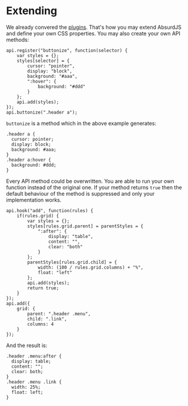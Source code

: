 # Extending

We already convered the [plugins](/pages/css-preprocessing/plugins). That's how you may extend AbsurdJS and define your own CSS properties. You may also create your own API methods:

	api.register("buttonize", function(selector) {
		var styles = {};
		styles[selector] = {
			cursor: "pointer",
			display: "block",
			background: "#aaa",
			":hover": {
				background: "#ddd"
			}
		};
		api.add(styles);
	});
	api.buttonize(".header a");

`buttonize` is a method which in the above example generates:

	.header a {
	  cursor: pointer;
	  display: block;
	  background: #aaa;
	}
	.header a:hover {
	  background: #ddd;
	}

Every API method could be overwritten. You are able to run your own function instead of the original one. If your method returns `true` then the default behaviour of the method is suppressed and only your implementation works.

	api.hook("add", function(rules) {	
		if(rules.grid) {
			var styles = {};
			styles[rules.grid.parent] = parentStyles = {
				":after": {
					display: "table",
					content: "",
					clear: "both"
				}
			};
			parentStyles[rules.grid.child] = {
				width: (100 / rules.grid.columns) + "%",
				float: "left"
			};
			api.add(styles);
			return true;
		}
	});
	api.add({
		grid: {
			parent: ".header .menu",
			child: ".link",
			columns: 4
		}
	});

And the result is:

	.header .menu:after {
	  display: table;
	  content: "";
	  clear: both;
	}
	.header .menu .link {
	  width: 25%;
	  float: left;
	}